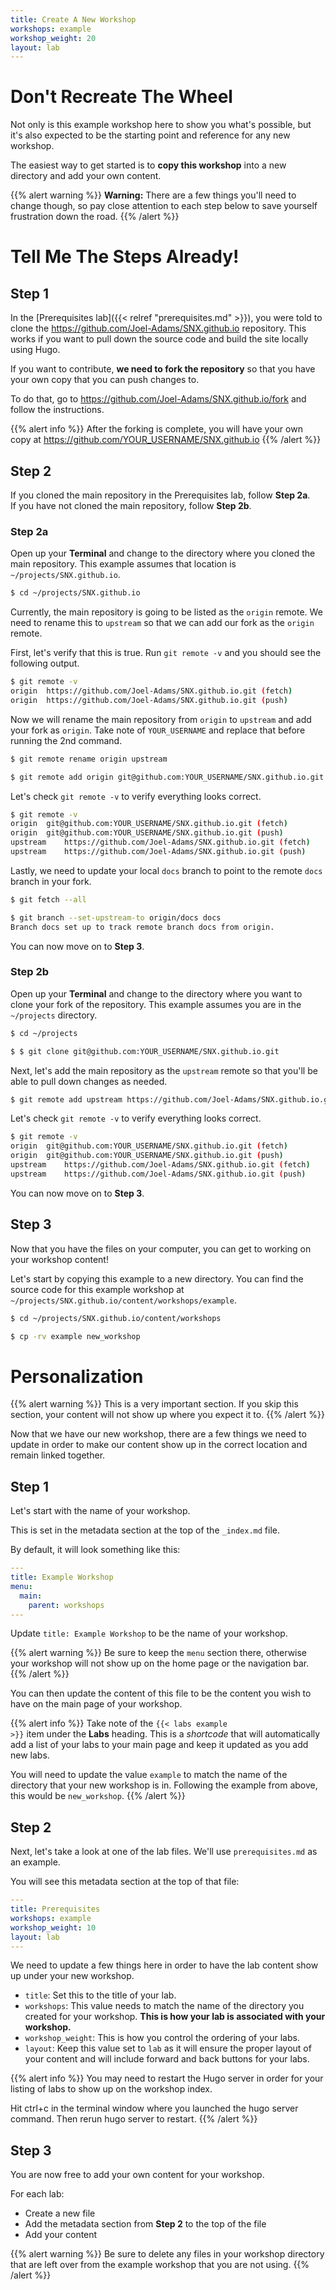 ```yaml
---
title: Create A New Workshop
workshops: example
workshop_weight: 20
layout: lab
---
```


# Don't Recreate The Wheel

Not only is this example workshop here to show you what's possible, but it's
also expected to be the starting point and reference for any new workshop.

The easiest way to get started is to **copy this workshop** into a new
directory and add your own content.

{{% alert warning %}}
**Warning:** There are a few things you'll need to change though, so pay close
attention to each step below to save yourself frustration down the road.
{{% /alert %}}

# Tell Me The Steps Already!

## Step 1

In the [Prerequisites lab]({{< relref "prerequisites.md" >}}), you were told
to clone the https://github.com/Joel-Adams/SNX.github.io repository. This
works if you want to pull down the source code and build the site locally
using Hugo.

If you want to contribute, **we need to fork the repository** so that you have
your own copy that you can push changes to.

To do that, go to https://github.com/Joel-Adams/SNX.github.io/fork and
follow the instructions.

{{% alert info %}}
After the forking is complete, you will have your own copy at
https://github.com/YOUR_USERNAME/SNX.github.io
{{% /alert %}}

## Step 2

If you cloned the main repository in the Prerequisites lab, follow **Step 2a**.<br/>
If you have not cloned the main repository, follow **Step 2b**.

### Step 2a

Open up your **Terminal** and change to the directory where you cloned the main
repository. This example assumes that location is
`~/projects/SNX.github.io`.

```bash
$ cd ~/projects/SNX.github.io
```

Currently, the main repository is going to be listed as the `origin` remote. We
need to rename this to `upstream` so that we can add our fork as the `origin`
remote.

First, let's verify that this is true. Run `git remote -v` and you should see
the following output.

```bash
$ git remote -v
origin	https://github.com/Joel-Adams/SNX.github.io.git (fetch)
origin	https://github.com/Joel-Adams/SNX.github.io.git (push)
```

Now we will rename the main repository from `origin` to `upstream` and add your
fork as `origin`. Take note of `YOUR_USERNAME` and replace that before running
the 2nd command.

```bash
$ git remote rename origin upstream

$ git remote add origin git@github.com:YOUR_USERNAME/SNX.github.io.git
```

Let's check `git remote -v` to verify everything looks correct.

```bash
$ git remote -v                                                           
origin	git@github.com:YOUR_USERNAME/SNX.github.io.git (fetch)
origin	git@github.com:YOUR_USERNAME/SNX.github.io.git (push)
upstream	https://github.com/Joel-Adams/SNX.github.io.git (fetch)
upstream	https://github.com/Joel-Adams/SNX.github.io.git (push)
```

Lastly, we need to update your local `docs` branch to point to the remote
`docs` branch in your fork.

```bash
$ git fetch --all

$ git branch --set-upstream-to origin/docs docs
Branch docs set up to track remote branch docs from origin.
```

You can now move on to **Step 3**.

### Step 2b

Open up your **Terminal** and change to the directory where you want to clone
your fork of the repository. This example assumes you are in the
`~/projects` directory.

```bash
$ cd ~/projects

$ $ git clone git@github.com:YOUR_USERNAME/SNX.github.io.git
```

Next, let's add the main repository as the `upstream` remote so that you'll be
able to pull down changes as needed.

```bash
$ git remote add upstream https://github.com/Joel-Adams/SNX.github.io.git
```

Let's check `git remote -v` to verify everything looks correct.

```bash
$ git remote -v                                                           
origin	git@github.com:YOUR_USERNAME/SNX.github.io.git (fetch)
origin	git@github.com:YOUR_USERNAME/SNX.github.io.git (push)
upstream	https://github.com/Joel-Adams/SNX.github.io.git (fetch)
upstream	https://github.com/Joel-Adams/SNX.github.io.git (push)
```

You can now move on to **Step 3**.

## Step 3

Now that you have the files on your computer, you can get to working on your
workshop content!

Let's start by copying this example to a new directory. You can find the source
code for this example workshop at
`~/projects/SNX.github.io/content/workshops/example`.

```bash
$ cd ~/projects/SNX.github.io/content/workshops

$ cp -rv example new_workshop
```

# Personalization

{{% alert warning %}}
This is a very important section. If you skip this section, your content will
not show up where you expect it to.
{{% /alert %}}

Now that we have our new workshop, there are a few things we need to update
in order to make our content show up in the correct location and remain linked
together.

## Step 1

Let's start with the name of your workshop.

This is set in the metadata section at the top of the `_index.md` file.

By default, it will look something like this:

```yaml
---
title: Example Workshop
menu:
  main:
    parent: workshops
---
```

Update `title: Example Workshop` to be the name of your workshop.

{{% alert warning %}}
Be sure to keep the `menu` section there, otherwise your workshop will not show
up on the home page or the navigation bar.
{{% /alert %}}

You can then update the content of this file to be the content you wish to have
on the main page of your workshop.

{{% alert info %}}
Take note of the <code>\{\{< labs example >\}\}</code> item under the **Labs**
heading. This is a _shortcode_ that will automatically add a list of your labs
to your main page and keep it updated as you add new labs.

You will need to update the value `example` to match the name of the directory
that your new workshop is in. Following the example from above, this would be
`new_workshop`.
{{% /alert %}}

## Step 2

Next, let's take a look at one of the lab files. We'll use `prerequisites.md`
as an example.

You will see this metadata section at the top of that file:

```yaml
---
title: Prerequisites
workshops: example
workshop_weight: 10
layout: lab
---
```

We need to update a few things here in order to have the lab content show up
under your new workshop.

- `title`: Set this to the title of your lab.
- `workshops`: This value needs to match the name of the directory you created
  for your workshop. **This is how your lab is associated with your workshop.**
- `workshop_weight`: This is how you control the ordering of your labs.
- `layout`: Keep this value set to `lab` as it will ensure the proper layout of
  your content and will include forward and back buttons for your labs.

{{% alert info %}}
You may need to restart the Hugo server in order for your listing of labs to show up on the workshop index.

Hit ctrl+c in the terminal window where you launched the hugo server command. Then rerun hugo server to restart.
{{% /alert %}}

## Step 3

You are now free to add your own content for your workshop.

For each lab:

- Create a new file
- Add the metadata section from **Step 2** to the top of the file
- Add your content

{{% alert warning %}}
Be sure to delete any files in your workshop directory that are left over from
the example workshop that you are not using.
{{% /alert %}}
